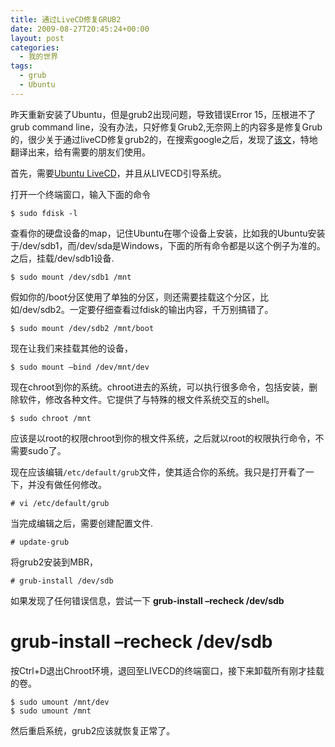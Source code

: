 ```yaml
---
title: 通过LiveCD修复GRUB2
date: 2009-08-27T20:45:24+00:00
layout: post
categories:
  - 我的世界
tags:
  - grub
  - Ubuntu
---
```


昨天重新安装了Ubuntu，但是grub2出现问题，导致错误Error 15，压根进不了grub command line，没有办法，只好修复Grub2,无奈网上的内容多是修复Grub的，很少关于通过liveCD修复grub2的，在搜索google之后，发现了[该文](https://wiki.ubuntu.com/Grub2)，特地翻译出来，给有需要的朋友们使用。

首先，需要[Ubuntu LiveCD](http://www.ubuntu.com/getubuntu/download)，并且从LIVECD引导系统。

打开一个终端窗口，输入下面的命令
```
$ sudo fdisk -l
```

查看你的硬盘设备的map，记住Ubuntu在哪个设备上安装，比如我的Ubuntu安装于/dev/sdb1，而/dev/sda是Windows，下面的所有命令都是以这个例子为准的。之后，挂载/dev/sdb1设备.
```
$ sudo mount /dev/sdb1 /mnt
```

假如你的/boot分区使用了单独的分区，则还需要挂载这个分区，比如/dev/sdb2。一定要仔细查看过fdisk的输出内容，千万别搞错了。
```
$ sudo mount /dev/sdb2 /mnt/boot
```
<!--more-->
现在让我们来挂载其他的设备，
```
$ sudo mount –bind /dev/mnt/dev
```

现在chroot到你的系统。chroot进去的系统，可以执行很多命令，包括安装，删除软件，修改各种文件。它提供了与特殊的根文件系统交互的shell。
```
$ sudo chroot /mnt
```

应该是以root的权限chroot到你的根文件系统，之后就以root的权限执行命令，不需要sudo了。

现在应该编辑`/etc/default/grub`文件，使其适合你的系统。我只是打开看了一下，并没有做任何修改。
```
# vi /etc/default/grub
```

当完成编辑之后，需要创建配置文件.
```
# update-grub
```

将grub2安装到MBR，
```
# grub-install /dev/sdb
```

如果发现了任何错误信息，尝试一下 **grub-install –recheck /dev/sdb**

# grub-install –recheck /dev/sdb


按Ctrl+D退出Chroot环境，退回至LIVECD的终端窗口，接下来卸载所有刚才挂载的卷。
```
$ sudo umount /mnt/dev
$ sudo umount /mnt
```

然后重启系统，grub2应该就恢复正常了。